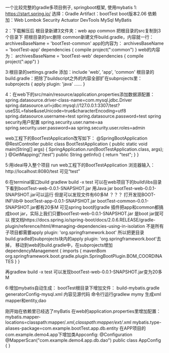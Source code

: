 一个比较完整的gradle多项目例子, springboot框架, 使用mybatis
1: https://start.spring.io/ 
选择：Gradle
Artifact：bootTest
boot版本2.06
依赖加：Web Lombok Security Actuator DevTools MySql MyBatis

2：下载解压后
根目录新建3文件夹：web app common
把根目录的src复制到3个目录下
把根目录的src删除
common新建文件build.gradle，内容就一行：
archivesBaseName = 'bootTest-common'
app的内容为：
archivesBaseName = 'bootTest-app'
dependencies {
	compile project(":common")
}
web的内容为：
archivesBaseName = 'bootTest-web'
dependencies {
	compile project(":app")
}

3:根目录的settings.gradle 添加：include 'web', 'app', 'common'
根目录的build.gradle：把除了buildscript之外的内容全部扩在subprojects里：
subprojects {
	apply plugin: 'java'
	......
}

4：在web下的src/main/resource/application.properties添加数据源配置：
spring.datasource.driver-class-name=com.mysql.jdbc.Driver
spring.datasource.url=jdbc:mysql://127.0.0.1:3307/test?useSSL=false&useUnicode=true&characterEncoding=utf8
spring.datasource.username=test
spring.datasource.password=test
spring security用户配置
spring.security.user.name=aa
spring.security.user.password=aa
spring.security.user.roles=admin

web工程下的BootTestApplication改写如下：
@SpringBootApplication
@RestController
public class BootTestApplication {
	public static void main(String[] args) {
		SpringApplication.run(BootTestApplication.class, args);
	}
	@GetMapping("/test")
    public String getInfo() {
	  return "test";
	}
}

5:用ideal导入整个项目
run web工程下的BootTestApplication
浏览器输入：http://localhost:8080/test 可见“test”


6:在terminal窗口build
gradlew build -x test
可以在web项目下的build\libs目录下看到bootTest-web-0.0.1-SNAPSHOT.jar
用Java jar bootTest-web-0.0.1-SNAPSHOT.jar可以运行
但是可以发现文件有60多M ？？？
打开发现BOOT-INF\lib中
bootTest-app-0.0.1-SNAPSHOT.jar
bootTest-common-0.0.1-SNAPSHOT.jar都有20多M
可见spring boot的gradle 插件把app和common都搞成boot jar，实际上我们只要bootTest-web-0.0.1-SNAPSHOT.jar
是boot jar就可以
按文档https://docs.spring.io/spring-boot/docs/2.0.6.RELEASE/gradle-plugin/reference/html/#managing-dependencies-using-in-isolation
不是所有子项目都需要apply plugin: 'org.springframework.boot'
所以把更目录build.gradle的subprojects块内的apply plugin: 'org.springframework.boot'去掉，
移动到web的build.gradle中，在subprojects增加
dependencyManagement {
	imports {
		mavenBom org.springframework.boot.gradle.plugin.SpringBootPlugin.BOM_COORDINATES
	}
}

再gradlew build -x test
可以发现bootTest-web-0.0.1-SNAPSHOT.jar变为20多M

6:增加mybatis自动生成：
bootTest根目录下增加文件：
build-mybatis.gradle
generatorConfig-mysql.xml
内容见源代码
命令行运行gradlew mymy 生成xml mapper和entity,dao

刚开始在依赖里已经选了myBatis
在web的application.properties里增加配置：
mybatis.mapper-locations=classpath:mapper/*.xml,classpath:mapper/ext/*.xml
mybatis.type-aliases-package=com.example.bootTest.app.db.entity
在APP项目的com.example.demo4.app下增加类Appconfig:
@Configuration
@MapperScan("com.example.demo4.app.db.dao")
public class AppConfig {
}